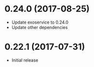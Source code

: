 # 0.24.0 (2017-08-25)

* Update exoservice to 0.24.0
* Update other dependencies

# 0.22.1 (2017-07-31)

* Initial release
